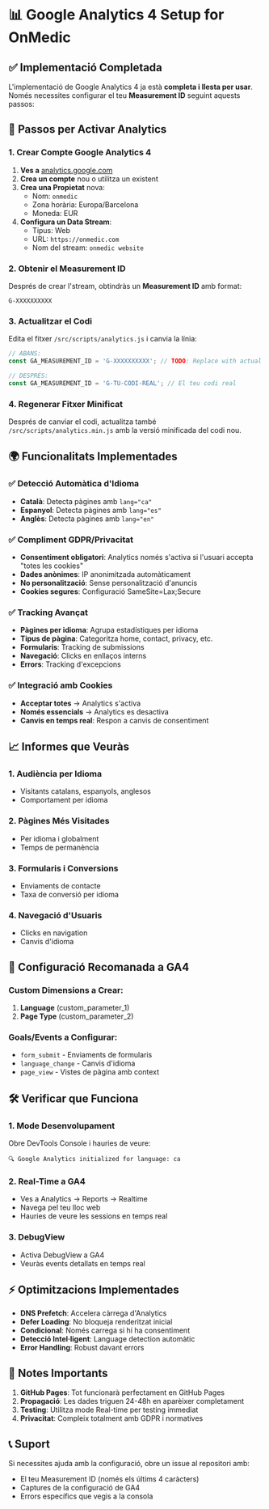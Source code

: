 # 📊 Google Analytics 4 Setup for OnMedic

## ✅ Implementació Completada

L'implementació de Google Analytics 4 ja està **completa i llesta per usar**. Només necessites configurar el teu **Measurement ID** seguint aquests passos:

## 🚀 Passos per Activar Analytics

### 1. Crear Compte Google Analytics 4

1. **Ves a** [analytics.google.com](https://analytics.google.com)
2. **Crea un compte** nou o utilitza un existent
3. **Crea una Propietat** nova:
   - Nom: `onmedic`
   - Zona horària: Europa/Barcelona
   - Moneda: EUR
4. **Configura un Data Stream**:
   - Tipus: Web
   - URL: `https://onmedic.com`
   - Nom del stream: `onmedic website`

### 2. Obtenir el Measurement ID

Després de crear l'stream, obtindràs un **Measurement ID** amb format:
```
G-XXXXXXXXXX
```

### 3. Actualitzar el Codi

Edita el fitxer `/src/scripts/analytics.js` i canvia la línia:

```javascript
// ABANS:
const GA_MEASUREMENT_ID = 'G-XXXXXXXXXX'; // TODO: Replace with actual ID

// DESPRÉS:
const GA_MEASUREMENT_ID = 'G-TU-CODI-REAL'; // El teu codi real
```

### 4. Regenerar Fitxer Minificat

Després de canviar el codi, actualitza també `/src/scripts/analytics.min.js` amb la versió minificada del codi nou.

## 🌍 Funcionalitats Implementades

### ✅ Detecció Automàtica d'Idioma
- **Català**: Detecta pàgines amb `lang="ca"`
- **Espanyol**: Detecta pàgines amb `lang="es"`
- **Anglès**: Detecta pàgines amb `lang="en"`

### ✅ Compliment GDPR/Privacitat
- **Consentiment obligatori**: Analytics només s'activa si l'usuari accepta "totes les cookies"
- **Dades anònimes**: IP anonimitzada automàticament
- **No personalització**: Sense personalització d'anuncis
- **Cookies segures**: Configuració SameSite=Lax;Secure

### ✅ Tracking Avançat
- **Pàgines per idioma**: Agrupa estadístiques per idioma
- **Tipus de pàgina**: Categoritza home, contact, privacy, etc.
- **Formularis**: Tracking de submissions
- **Navegació**: Clicks en enllaços interns
- **Errors**: Tracking d'excepcions

### ✅ Integració amb Cookies
- **Acceptar totes** → Analytics s'activa
- **Només essencials** → Analytics es desactiva
- **Canvis en temps real**: Respon a canvis de consentiment

## 📈 Informes que Veuràs

### 1. **Audiència per Idioma**
- Visitants catalans, espanyols, anglesos
- Comportament per idioma

### 2. **Pàgines Més Visitades**
- Per idioma i globalment
- Temps de permanència

### 3. **Formularis i Conversions**
- Enviaments de contacte
- Taxa de conversió per idioma

### 4. **Navegació d'Usuaris**
- Clicks en navigation
- Canvis d'idioma

## 🔧 Configuració Recomanada a GA4

### Custom Dimensions a Crear:
1. **Language** (custom_parameter_1)
2. **Page Type** (custom_parameter_2)

### Goals/Events a Configurar:
- `form_submit` - Enviaments de formularis
- `language_change` - Canvis d'idioma
- `page_view` - Vistes de pàgina amb context

## 🛠️ Verificar que Funciona

### 1. **Mode Desenvolupament**
Obre DevTools Console i hauries de veure:
```
🔍 Google Analytics initialized for language: ca
```

### 2. **Real-Time a GA4**
- Ves a Analytics → Reports → Realtime
- Navega pel teu lloc web
- Hauries de veure les sessions en temps real

### 3. **DebugView**
- Activa DebugView a GA4
- Veuràs events detallats en temps real

## ⚡ Optimitzacions Implementades

- **DNS Prefetch**: Accelera càrrega d'Analytics
- **Defer Loading**: No bloqueja renderitzat inicial
- **Condicional**: Només carrega si hi ha consentiment
- **Detecció Intel·ligent**: Language detection automàtic
- **Error Handling**: Robust davant errors

## 🚨 Notes Importants

1. **GitHub Pages**: Tot funcionarà perfectament en GitHub Pages
2. **Propagació**: Les dades triguen 24-48h en aparèixer completament
3. **Testing**: Utilitza mode Real-time per testing immediat
4. **Privacitat**: Compleix totalment amb GDPR i normatives

## 📞 Suport

Si necessites ajuda amb la configuració, obre un issue al repositori amb:
- El teu Measurement ID (només els últims 4 caràcters)
- Captures de la configuració de GA4
- Errors específics que vegis a la consola